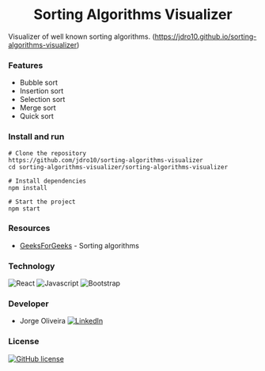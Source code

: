 <h1 align="center">Sorting Algorithms Visualizer</h1>

Visualizer of well known sorting algorithms. (https://jdro10.github.io/sorting-algorithms-visualizer)

### Features
* Bubble sort
* Insertion sort
* Selection sort
* Merge sort
* Quick sort

### Install and run
```
# Clone the repository
https://github.com/jdro10/sorting-algorithms-visualizer
cd sorting-algorithms-visualizer/sorting-algorithms-visualizer

# Install dependencies
npm install

# Start the project
npm start
```
### Resources
* [GeeksForGeeks](https://www.geeksforgeeks.org/sorting-algorithms/) - Sorting algorithms


### Technology 

![React](https://img.shields.io/badge/React-20232A?style=for-the-badge&logo=react&logoColor=61DAFB)
![Javascript](https://img.shields.io/badge/JavaScript-F7DF1E?style=for-the-badge&logo=javascript&logoColor=black)
![Bootstrap](https://img.shields.io/badge/Bootstrap-563D7C?style=for-the-badge&logo=bootstrap&logoColor=white)

### Developer

* Jorge Oliveira 
[![LinkedIn](https://img.shields.io/badge/LinkedIn-0077B5?style=for-the-badge&logo=linkedin&logoColor=white)](https://www.linkedin.com/in/jorgedroliveira10/)
</div>


### License

 [![GitHub license](https://img.shields.io/github/license/jdro10/sorting-algorithms-visualizer.svg)](https://github.com/jdro10/sorting-algorithms-visualizer/blob/master/LICENSE)

